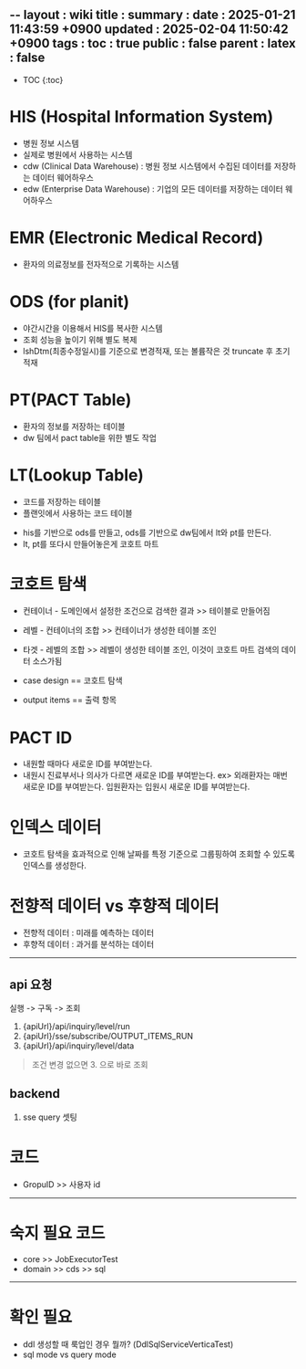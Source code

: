 --
layout  : wiki
title   : 
summary : 
date    : 2025-01-21 11:43:59 +0900
updated : 2025-02-04 11:50:42 +0900
tags    : 
toc     : true
public  : false
parent  : 
latex   : false
---
* TOC
{:toc}

# HIS (Hospital Information System)
- 병원 정보 시스템 
- 실제로 병원에서 사용하는 시스템
- cdw (Clinical Data Warehouse) : 병원 정보 시스템에서 수집된 데이터를 저장하는 데이터 웨어하우스
- edw (Enterprise Data Warehouse) : 기업의 모든 데이터를 저장하는 데이터 웨어하우스

# EMR (Electronic Medical Record)
- 환자의 의료정보를 전자적으로 기록하는 시스템

# ODS (for planit)
- 야간시간을 이용해서 HIS를 복사한 시스템
- 조회 성능을 높이기 위해 별도 복제
- lshDtm(최종수정일시)를 기준으로 변경적재, 또는 볼륨작은 것 truncate 후 초기적재

# PT(PACT Table)
- 환자의 정보를 저장하는 테이블
- dw 팀에서 pact table을 위한 별도 작업

# LT(Lookup Table)
- 코드를 저장하는 테이블
- 플랜잇에서 사용하는 코드 테이블

* his를 기반으로 ods를 만들고, ods를 기반으로 dw팀에서 lt와 pt를 만든다.
* lt, pt를 또다시 만들어놓은게 코호트 마트

# 코호트 탐색 
- 컨테이너 - 도메인에서 설정한 조건으로 검색한 결과 >> 테이블로 만들어짐
- 레벨 - 컨테이너의 조합 >> 컨테이너가 생성한 테이블 조인
- 타겟 - 레벨의 조합 >> 레벨이 생성한 테이블 조인, 이것이 코호트 마트 검색의 데이터 소스가됨

- case design == 코호트 탐색
- output items == 출력 항목

# PACT ID
- 내원할 때마다 새로운 ID를 부여받는다.
- 내원시 진료부서나 의사가 다르면 새로운 ID를 부여받는다.
ex> 외래환자는 매번 새로운 ID를 부여받는다. 입원환자는 입원시 새로운 ID를 부여받는다.

# 인덱스 데이터
- 코호트 탐색을 효과적으로 인해 날짜를 특정 기준으로 그룹핑하여 조회할 수 있도록 인덱스를 생성한다.

# 전향적 데이터 vs 후향적 데이터
- 전향적 데이터 : 미래를 예측하는 데이터
- 후향적 데이터 : 과거를 분석하는 데이터


---
## api 요청
실행 -> 구독 -> 조회
1. {apiUrl}/api/inquiry/level/run
2. {apiUrl}/sse/subscribe/OUTPUT_ITEMS_RUN
3. {apiUrl}/api/inquiry/level/data

> 조건 변경 없으면 3. 으로 바로 조회

## backend
1. sse query 셋팅

# 코드
- GropuID >> 사용자 id


---
# 숙지 필요 코드
- core >> JobExecutorTest
- domain >> cds >> sql 


---
# 확인 필요
- ddl 생성할 때 룩업인 경우 뭘까? (DdlSqlServiceVerticaTest)
- sql mode vs query mode
